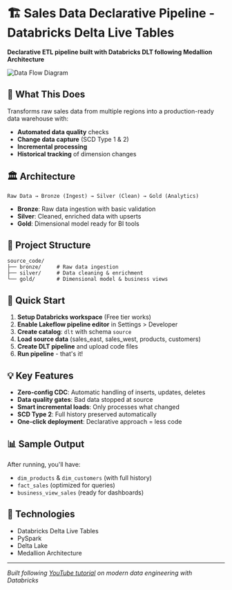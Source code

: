 # 🏗️ Sales Data Declarative Pipeline - Databricks Delta Live Tables

**Declarative ETL pipeline built with Databricks DLT following Medallion Architecture**

![Data Flow Diagram](path-to-your-diagram.png)

## 🎯 What This Does

Transforms raw sales data from multiple regions into a production-ready data warehouse with:
- **Automated data quality** checks
- **Change data capture** (SCD Type 1 & 2)
- **Incremental processing** 
- **Historical tracking** of dimension changes

## 🏛️ Architecture

```
Raw Data → Bronze (Ingest) → Silver (Clean) → Gold (Analytics)
```

- **Bronze**: Raw data ingestion with basic validation
- **Silver**: Cleaned, enriched data with upserts
- **Gold**: Dimensional model ready for BI tools

## 📂 Project Structure

```
source_code/
├── bronze/     # Raw data ingestion
├── silver/     # Data cleaning & enrichment  
└── gold/       # Dimensional model & business views
```

## 🚀 Quick Start

1. **Setup Databricks workspace** (Free tier works)
2. **Enable Lakeflow pipeline editor** in Settings > Developer
3. **Create catalog**: `dlt` with schema `source`
4. **Load source data** (sales_east, sales_west, products, customers)
5. **Create DLT pipeline** and upload code files
6. **Run pipeline** - that's it!

## 💡 Key Features

- **Zero-config CDC**: Automatic handling of inserts, updates, deletes
- **Data quality gates**: Bad data stopped at source
- **Smart incremental loads**: Only processes what changed
- **SCD Type 2**: Full history preserved automatically
- **One-click deployment**: Declarative approach = less code

## 📊 Sample Output

After running, you'll have:
- `dim_products` & `dim_customers` (with full history)
- `fact_sales` (optimized for queries)  
- `business_view_sales` (ready for dashboards)

## 🔧 Technologies

- Databricks Delta Live Tables
- PySpark
- Delta Lake
- Medallion Architecture

---

*Built following [YouTube tutorial](https://www.youtube.com/watch?v=CCc6w8lkAek) on modern data engineering with Databricks*
